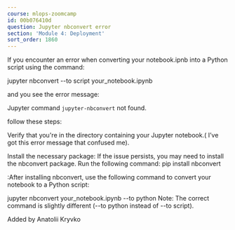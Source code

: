 ```yaml
---
course: mlops-zoomcamp
id: 00b076410d
question: Jupyter nbconvert error
section: 'Module 4: Deployment'
sort_order: 1860
---
```


If you encounter an error when converting your notebook.ipnb into a Python script using the command:

jupyter nbconvert --to script your_notebook.ipynb

and you see the error message:

Jupyter command `jupyter-nbconvert` not found.

follow these steps:

Verify that you're in the directory containing your Jupyter notebook.( I’ve got this error message that confused me).

Install the necessary package: If the issue persists, you may need to install the nbconvert package. Run the following command:
pip install nbconvert

:After installing nbconvert, use the following command to convert your notebook to a Python script:

jupyter nbconvert your_notebook.ipynb --to python
Note: The correct command is slightly different (--to python instead of --to script).

Added by Anatolii Kryvko


